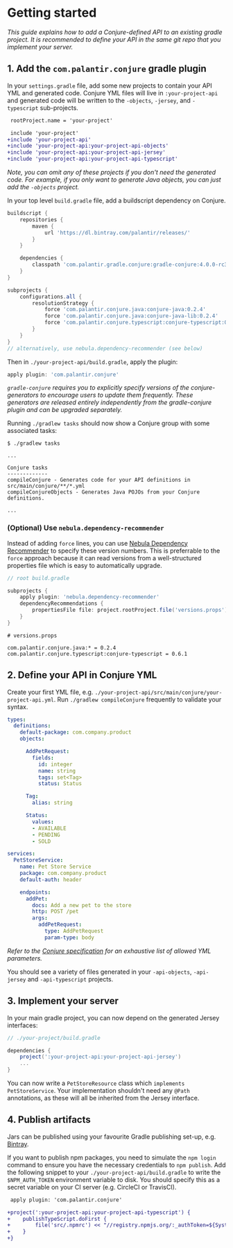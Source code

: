 # Getting started

_This guide explains how to add a Conjure-defined API to an existing gradle project.  It is recommended to define your API in the same git repo that you implement your server._

## 1. Add the `com.palantir.conjure` gradle plugin

In your `settings.gradle` file, add some new projects to contain your API YML and generated code. Conjure YML files will live in `:your-project-api` and generated code will be written to the `-objects`, `-jersey`, and `-typescript` sub-projects.

```diff
 rootProject.name = 'your-project'

 include 'your-project'
+include 'your-project-api'
+include 'your-project-api:your-project-api-objects'
+include 'your-project-api:your-project-api-jersey'
+include 'your-project-api:your-project-api-typescript'
```

_Note, you can omit any of these projects if you don't need the generated code.  For example, if you only want to generate Java objects, you can just add the `-objects` project._

In your top level `build.gradle` file, add a buildscript dependency on Conjure.

```gradle
buildscript {
    repositories {
        maven {
            url 'https://dl.bintray.com/palantir/releases/'
        }
    }

    dependencies {
        classpath 'com.palantir.gradle.conjure:gradle-conjure:4.0.0-rc3'
    }
}

subprojects {
    configurations.all {
        resolutionStrategy {
            force 'com.palantir.conjure.java:conjure-java:0.2.4'
            force 'com.palantir.conjure.java:conjure-java-lib:0.2.4'
            force 'com.palantir.conjure.typescript:conjure-typescript:0.6.1'
        }
    }
}
// alternatively, use nebula.dependency-recommender (see below)
```

Then in `./your-project-api/build.gradle`, apply the plugin:

```gradle
apply plugin: 'com.palantir.conjure'
```

_`gradle-conjure` requires you to explicitly specify versions of the conjure-generators to encourage users to update them frequently.  These generators are released entirely independently from the gradle-conjure plugin and can be upgraded separately._

Running `./gradlew tasks` should now show a Conjure group with some associated tasks:

```
$ ./gradlew tasks

...

Conjure tasks
-------------
compileConjure - Generates code for your API definitions in src/main/conjure/**/*.yml
compileConjureObjects - Generates Java POJOs from your Conjure definitions.

...
```


### (Optional) Use `nebula.dependency-recommender`

Instead of adding `force` lines, you can use [Nebula Dependency Recommender](https://github.com/nebula-plugins/nebula-dependency-recommender-plugin) to specify these version numbers. This is preferrable to the `force` approach because it can read versions from a well-structured properties file which is easy to automatically upgrade.

```gradle
// root build.gradle

subprojects {
    apply plugin: 'nebula.dependency-recommender'
    dependencyRecommendations {
        propertiesFile file: project.rootProject.file('versions.props')
    }
}
```
```
# versions.props

com.palantir.conjure.java:* = 0.2.4
com.palantir.conjure.typescript:conjure-typescript = 0.6.1
```

## 2. Define your API in Conjure YML

Create your first YML file, e.g. `./your-project-api/src/main/conjure/your-project-api.yml`.  Run `./gradlew compileConjure` frequently to validate your syntax.

```yml
types:
  definitions:
    default-package: com.company.product
    objects:

      AddPetRequest:
        fields:
          id: integer
          name: string
          tags: set<Tag>
          status: Status

      Tag:
        alias: string

      Status:
        values:
        - AVAILABLE
        - PENDING
        - SOLD

services:
  PetStoreService:
    name: Pet Store Service
    package: com.company.product
    default-auth: header

    endpoints:
      addPet:
        docs: Add a new pet to the store
        http: POST /pet
        args:
          addPetRequest:
            type: AddPetRequest
            param-type: body
```

_Refer to the [Conjure specification](./specification.md) for an exhaustive list of allowed YML parameters._

You should see a variety of files generated in your `-api-objects`, `-api-jersey` and `-api-typescript` projects.

## 3. Implement your server

In your main gradle project, you can now depend on the generated Jersey interfaces:

```gradle
// ./your-project/build.gradle

dependencies {
    project(':your-project-api:your-project-api-jersey')
    ...
}
```

You can now write a `PetStoreResource` class which `implements PetStoreService`.  Your implementation shouldn't need any `@Path` annotations, as these will all be inherited from the Jersey interface.

## 4. Publish artifacts

Jars can be published using your favourite Gradle publishing set-up, e.g. [Bintray](https://bintray.com/).

If you want to publish npm packages, you need to simulate the `npm login` command to ensure you have the necessary credentials to `npm publish`.  Add the following snippet to your `./your-project-api/build.gradle` to write the `$NPM_AUTH_TOKEN` environment variable to disk.  You should specify this as a secret variable on your CI server (e.g. CircleCI or TravisCI).

```diff
 apply plugin: 'com.palantir.conjure'

+project(':your-project-api:your-project-api-typescript') {
+    publishTypeScript.doFirst {
+        file('src/.npmrc') << "//registry.npmjs.org/:_authToken=${System.env.NPM_AUTH_TOKEN}"
+    }
+}
```


